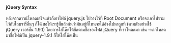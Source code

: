 #### jQuery Syntax

หลังจากดาวน์โหลดเสร็จแล้วก็เอาไฟล์ jquery.js ไปวางไว้ที่ Root Document หรือจะเอาไปรวมไว้กับไลบรารี่อื่นๆ ก็ได้ ขอให้เรารู้ก็แล้วกันว่ามันอยู่ที่ไหนจะได้อ้างไปหาถูกที่ (ตามตัวอย่างใช้ jQuery เวอร์ชั่น 1.9.1)
 โดยการใส่โค๊ดให้ยึดตามชื่อของไฟล์ jQuery ที่เราโหลดมา เช่น
-หากโหลดมาชื่อไฟล์เป็น jquery-1.9.1 ก็ให้ใส่โค๊ดเป็น <script src="static/jquery.js"> 
-หรือ หากโหลดมาชื่อไฟล์เป็น jquery-1.9.1.min ก็ให้ใส่โค๊ดเป็น <script src="static/jquery.js" > 
  โดยมีรูปแบบ ดังนี้

```html
<head>
<script src="static/jquery.js">
</script>
</head>
```